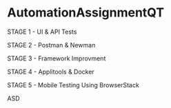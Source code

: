 # AutomationAssignmentQT

STAGE 1 - UI & API Tests 

STAGE 2 - Postman & Newman 

STAGE 3 - Framework Improvment 

STAGE 4 - Applitools & Docker

STAGE 5 - Mobile Testing Using BrowserStack


ASD

